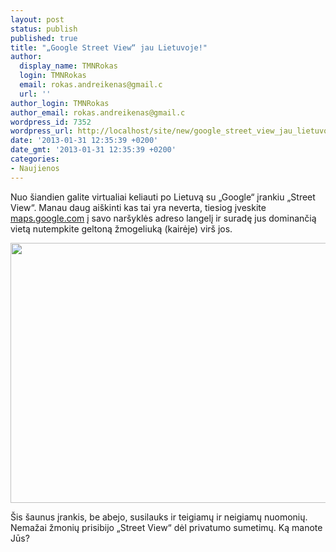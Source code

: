 ```yaml
---
layout: post
status: publish
published: true
title: "„Google Street View“ jau Lietuvoje!"
author:
  display_name: TMNRokas
  login: TMNRokas
  email: rokas.andreikenas@gmail.c
  url: ''
author_login: TMNRokas
author_email: rokas.andreikenas@gmail.c
wordpress_id: 7352
wordpress_url: http://localhost/site/new/google_street_view_jau_lietuvoje/
date: '2013-01-31 12:35:39 +0200'
date_gmt: '2013-01-31 12:35:39 +0200'
categories:
- Naujienos
---
```

<p>
	Nuo &scaron;iandien galite virtualiai keliauti po Lietuvą su &bdquo;Google&ldquo; įrankiu &bdquo;Street View&ldquo;. Manau daug ai&scaron;kinti kas tai yra neverta, tiesiog įveskite <a href="https://maps.google.com/">maps.google.com</a> į savo nar&scaron;yklės adreso langelį ir suradę jus dominančią vietą nutempkite geltoną žmogeliuką (kairėje) vir&scaron; jos.</p>
<p>
	<img alt="" src="http://s17.postimage.org/vnwmo9pv3/Untitled.png" style="width: 520px; height: 416px;" /></p>
<p>
	&Scaron;is &scaron;aunus įrankis, be abejo, susilauks ir teigiamų ir neigiamų nuomonių. Nemažai žmonių prisibijo &bdquo;Street View&ldquo; dėl privatumo sumetimų. Ką manote Jūs?</p>
